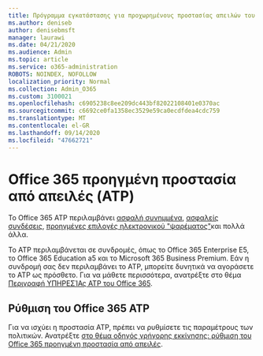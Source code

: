```yaml
---
title: Πρόγραμμα εγκατάστασης για προχωρημένους προστασίας απειλών του Office 365 (ATP)
ms.author: deniseb
author: denisebmsft
manager: laurawi
ms.date: 04/21/2020
ms.audience: Admin
ms.topic: article
ms.service: o365-administration
ROBOTS: NOINDEX, NOFOLLOW
localization_priority: Normal
ms.collection: Admin_O365
ms.custom: 3100021
ms.openlocfilehash: c6905238c8ee209dc443bf82022108401e0370ac
ms.sourcegitcommit: c6692ce0fa1358ec3529e59ca0ecdfdea4cdc759
ms.translationtype: MT
ms.contentlocale: el-GR
ms.lasthandoff: 09/14/2020
ms.locfileid: "47662721"
---
```

# <a name="office-365-advanced-threat-protection-atp"></a>Office 365 προηγμένη προστασία από απειλές (ATP)

Το Office 365 ATP περιλαμβάνει [ασφαλή συνημμένα](https://docs.microsoft.com/microsoft-365/security/office-365-security/atp-safe-attachments), [ασφαλείς συνδέσεις](https://docs.microsoft.com/microsoft-365/security/office-365-security/atp-safe-links), [προηγμένες επιλογές ηλεκτρονικού "ψαρέματος"](https://docs.microsoft.com/microsoft-365/security/office-365-security/atp-anti-phishing)και πολλά άλλα. 

Το ATP περιλαμβάνεται σε συνδρομές, όπως το Office 365 Enterprise E5, το Office 365 Education a5 και το Microsoft 365 Business Premium. Εάν η συνδρομή σας δεν περιλαμβάνει το ATP, μπορείτε δυνητικά να αγοράσετε το ATP ως πρόσθετο. Για να μάθετε περισσότερα, ανατρέξτε στο θέμα [Περιγραφή ΥΠΗΡΕΣΊΑς ATP του Office 365](https://docs.microsoft.com/office365/servicedescriptions/office-365-advanced-threat-protection-service-description).

## <a name="set-up-office-365-atp"></a>Ρύθμιση του Office 365 ATP

Για να ισχύει η προστασία ATP, πρέπει να ρυθμίσετε τις παραμέτρους των πολιτικών. Ανατρέξτε [στο θέμα οδηγός γρήγορης εκκίνησης: ρύθμιση του Office 365 προηγμένη προστασία από απειλές](https://docs.microsoft.com/office365/securitycompliance/checklist-atp-setup).


